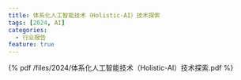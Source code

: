 ```yaml
---
title: 体系化人工智能技术（Holistic-AI）技术探索
tags: [2024, AI]
categories:
  - 行业报告
feature: true
---
```


{% pdf /files/2024/体系化人工智能技术（Holistic-AI）技术探索.pdf %}